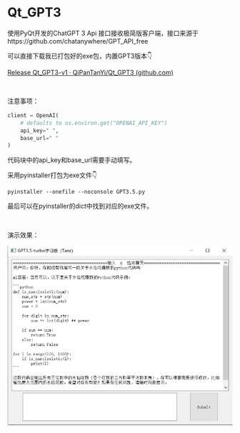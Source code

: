 # Qt_GPT3
使用PyQt开发的ChatGPT 3 Api 接口接收极简版客户端，接口来源于https://github.com/chatanywhere/GPT_API_free

可以直接下载我已打包好的exe包，内置GPT3版本👇

[Release Qt_GPT3-v1 · QiPanTanYi/Qt_GPT3 (github.com)](https://github.com/QiPanTanYi/Qt_GPT3/releases/tag/v1)



<br>

注意事项：

```python
client = OpenAI(
    # defaults to os.environ.get("OPENAI_API_KEY")
    api_key=" ",
    base_url=" " 
)
```

代码块中的api_key和base_url需要手动填写。

采用pyinstaller打包为exe文件👇

```shell
pyinstaller --onefile --noconsole GPT3.5.py
```

最后可以在pyinstaller的dict中找到对应的exe文件。



<br>

演示效果：

![演示](./image.jpg)